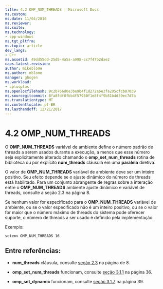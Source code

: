 ```yaml
---
title: 4.2 OMP_NUM_THREADS | Microsoft Docs
ms.custom: 
ms.date: 11/04/2016
ms.reviewer: 
ms.suite: 
ms.technology:
- cpp-windows
ms.tgt_pltfrm: 
ms.topic: article
dev_langs:
- C++
ms.assetid: 49dd55dd-25d5-4a5a-a998-cc7f47b2dae2
caps.latest.revision: 
author: mikeblome
ms.author: mblome
manager: ghogen
ms.workload:
- cplusplus
ms.openlocfilehash: 9c2b766d0e3be9b4f1d272a6e3fa205cfcb87039
ms.sourcegitcommit: 8fa8fdf0fbb4f57950f1e8f4f9b81b4d39ec7d7a
ms.translationtype: MT
ms.contentlocale: pt-BR
ms.lasthandoff: 12/21/2017
---
```

# <a name="42-ompnumthreads"></a>4.2 OMP_NUM_THREADS
O **OMP_NUM_THREADS** variável de ambiente define o número padrão de threads a serem usados durante a execução, a menos que esse número seja explicitamente alterado chamando o **omp_set_num_threads** rotina de biblioteca ou por explícito **num_threads** cláusula em uma **paralela** diretiva.  
  
 O valor de **OMP_NUM_THREADS** variável de ambiente deve ser um inteiro positivo. Seu efeito depende se o ajuste dinâmico do número de threads está habilitado. Para um conjunto abrangente de regras sobre a interação entre o **OMP_NUM_THREADS** ambiente ajuste dinâmico e variável de threads, consulte a seção 2.3 na página 8.  
  
 Se nenhum valor for especificado para o **OMP_NUM_THREADS** variável de ambiente, ou se o valor especificado não é um inteiro positivo, ou se o valor for maior que o número máximo de threads do sistema pode oferecer suporte, o número de threads a ser usado é definido pela implementação.  
  
 Exemplo:  
  
```  
setenv OMP_NUM_THREADS 16  
```  
  
## <a name="cross-references"></a>Entre referências:  
  
-   **num_threads** cláusula, consulte [seção 2.3](../../parallel/openmp/2-3-parallel-construct.md) na página de 8.  
  
-   **omp_set_num_threads** funcionam, consulte [seção 3.1.1](../../parallel/openmp/3-1-1-omp-set-num-threads-function.md) na página 36.  
  
-   **omp_set_dynamic** funcionam, consulte [seção 3.1.7](../../parallel/openmp/3-1-7-omp-set-dynamic-function.md) na página 39.
